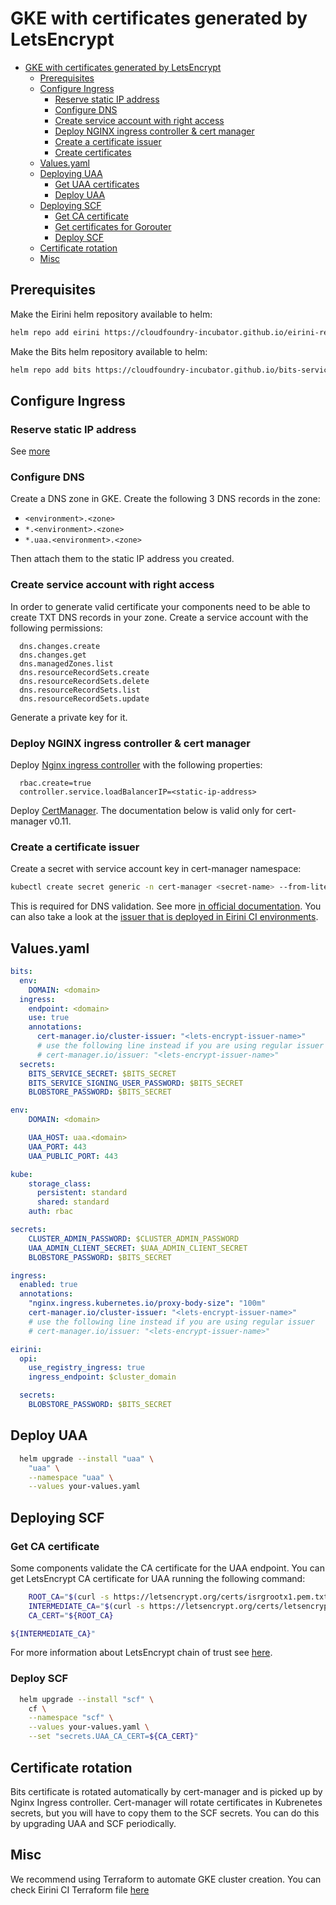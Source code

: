 
# GKE with certificates generated by LetsEncrypt

- [GKE with certificates generated by LetsEncrypt](#gke-with-certificates-generated-by-letsencrypt)
  - [Prerequisites](#prerequisites)
  - [Configure Ingress](#configure-ingress)
    - [Reserve static IP address](#reserve-static-ip-address)
    - [Configure DNS](#configure-dns)
    - [Create service account with right access](#create-service-account-with-right-access)
    - [Deploy NGINX ingress controller & cert manager](#deploy-nginx-ingress-controller--cert-manager)
    - [Create a certificate issuer](#create-a-certificate-issuer)
    - [Create certificates](#create-certificates)
  - [Values.yaml](#valuesyaml)
  - [Deploying UAA](#deploying-uaa)
    - [Get UAA certificates](#get-uaa-certificates)
    - [Deploy UAA](#deploy-uaa)
  - [Deploying SCF](#deploying-scf)
    - [Get CA certificate](#get-ca-certificate)
    - [Get certificates for Gorouter](#get-certificates-for-gorouter)
    - [Deploy SCF](#deploy-scf)
  - [Certificate rotation](#certificate-rotation)
  - [Misc](#misc)

## Prerequisites

Make the Eirini helm repository available to helm:

```bash
helm repo add eirini https://cloudfoundry-incubator.github.io/eirini-release
```

Make the Bits helm repository available to helm:

```bash
helm repo add bits https://cloudfoundry-incubator.github.io/bits-service-release/helm
```

## Configure Ingress

### Reserve static IP address

See [more](https://cloud.google.com/compute/docs/ip-addresses/reserve-static-external-ip-address)

### Configure DNS

Create a DNS zone in GKE.
Create the following 3 DNS records in the zone:

- `<environment>.<zone>`
- `*.<environment>.<zone>`
- `*.uaa.<environment>.<zone>`

Then attach them to the static IP address you created.

### Create service account with right access

In order to generate valid certificate your components need to be able to create TXT DNS records in your zone.
Create a service account with the following permissions:

```text
  dns.changes.create
  dns.changes.get
  dns.managedZones.list
  dns.resourceRecordSets.create
  dns.resourceRecordSets.delete
  dns.resourceRecordSets.list
  dns.resourceRecordSets.update
```

Generate a private key for it.

### Deploy NGINX ingress controller & cert manager

Deploy [Nginx ingress controller](https://hub.helm.sh/charts/stable/nginx-ingress) with the following properties:

```text
  rbac.create=true
  controller.service.loadBalancerIP=<static-ip-address>
```

Deploy [CertManager](https://hub.helm.sh/charts/jetstack/cert-manager).
The documentation below is valid only for cert-manager v0.11.

### Create a certificate issuer

Create a secret with service account key in cert-manager namespace:

```bash
kubectl create secret generic -n cert-manager <secret-name> --from-literal=service-account.json="$DNS_SERVICE_ACCOUNT"
```

This is required for DNS validation. See more
[in official documentation](https://docs.cert-manager.io/en/latest/tutorials/acme/dns-validation.html).
You can also take a look at the
[issuer that is deployed in Eirini CI environments](https://raw.githubusercontent.com/cloudfoundry-incubator/eirini-ci/master/cert-manager/letsencrypt-dns-issuer.yaml).

## Values.yaml

```yaml
bits:
  env:
    DOMAIN: <domain>
  ingress:
    endpoint: <domain>
    use: true
    annotations:
      cert-manager.io/cluster-issuer: "<lets-encrypt-issuer-name>"
      # use the following line instead if you are using regular issuer
      # cert-manager.io/issuer: "<lets-encrypt-issuer-name>"
  secrets:
    BITS_SERVICE_SECRET: $BITS_SECRET
    BITS_SERVICE_SIGNING_USER_PASSWORD: $BITS_SECRET
    BLOBSTORE_PASSWORD: $BITS_SECRET

env:
    DOMAIN: <domain>

    UAA_HOST: uaa.<domain>
    UAA_PORT: 443
    UAA_PUBLIC_PORT: 443

kube:
    storage_class:
      persistent: standard
      shared: standard
    auth: rbac

secrets:
    CLUSTER_ADMIN_PASSWORD: $CLUSTER_ADMIN_PASSWORD
    UAA_ADMIN_CLIENT_SECRET: $UAA_ADMIN_CLIENT_SECRET
    BLOBSTORE_PASSWORD: $BITS_SECRET

ingress:
  enabled: true
  annotations:
    "nginx.ingress.kubernetes.io/proxy-body-size": "100m"
    cert-manager.io/cluster-issuer: "<lets-encrypt-issuer-name>"
    # use the following line instead if you are using regular issuer
    # cert-manager.io/issuer: "<lets-encrypt-issuer-name>"

eirini:
  opi:
    use_registry_ingress: true
    ingress_endpoint: $cluster_domain

  secrets:
    BLOBSTORE_PASSWORD: $BITS_SECRET
```

## Deploy UAA

```bash
  helm upgrade --install "uaa" \
    "uaa" \
    --namespace "uaa" \
    --values your-values.yaml
```

## Deploying SCF

### Get CA certificate

Some components validate the CA certificate for the UAA endpoint. You can get LetsEncrypt CA certificate for UAA running the following command:

```bash
    ROOT_CA="$(curl -s https://letsencrypt.org/certs/isrgrootx1.pem.txt)"
    INTERMEDIATE_CA="$(curl -s https://letsencrypt.org/certs/letsencryptauthorityx3.pem.txt)"
    CA_CERT="${ROOT_CA}

${INTERMEDIATE_CA}"
```

For more information about LetsEncrypt chain of trust see [here](https://letsencrypt.org/certificates/).

### Deploy SCF

```bash
  helm upgrade --install "scf" \
    cf \
    --namespace "scf" \
    --values your-values.yaml \
    --set "secrets.UAA_CA_CERT=${CA_CERT}"
```

## Certificate rotation

Bits certificate is rotated automatically by cert-manager and is picked up by Nginx Ingress controller.
Cert-manager will rotate certificates in Kubrenetes secrets, but you will have to copy them to the SCF secrets.
You can do this by upgrading UAA and SCF periodically.

## Misc

We recommend using Terraform to automate GKE cluster creation. You can check Eirini CI Terraform file [here](https://raw.githubusercontent.com/cloudfoundry-incubator/eirini-ci/master/gke-cluster/terraform.tf)
